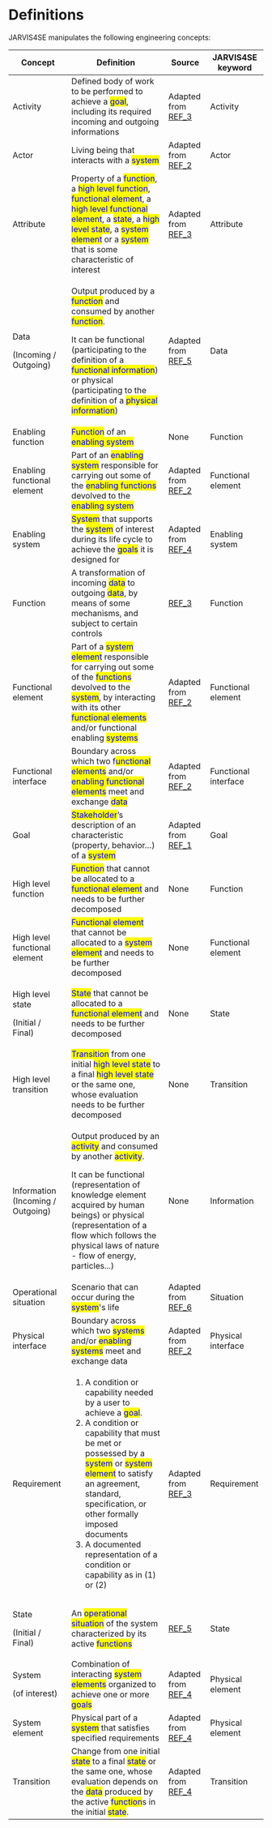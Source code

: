 # Definitions

JARVIS4SE manipulates the following engineering concepts:

| Concept                                         | Definition                                                                                                                                                                                                                                                                                                                                                                                                                                                                    | Source                               | JARVIS4SE keyword    |
| ----------------------------------------------- | ----------------------------------------------------------------------------------------------------------------------------------------------------------------------------------------------------------------------------------------------------------------------------------------------------------------------------------------------------------------------------------------------------------------------------------------------------------------------------- | ------------------------------------ | -------------------- |
| Activity                                        | Defined body of work to be performed to achieve a <mark style="color:blue;">goal</mark>, including its required incoming and outgoing informations                                                                                                                                                                                                                                                                                                                            | Adapted from [REF\_3](references.md) | Activity             |
| Actor                                           | Living being that interacts with a <mark style="color:blue;">system</mark>                                                                                                                                                                                                                                                                                                                                                                                                    | Adapted from [REF\_2](references.md) | Actor                |
| Attribute                                       | Property of a <mark style="color:blue;">function</mark>, a <mark style="color:blue;">high level function</mark>, <mark style="color:blue;">functional element</mark>, a <mark style="color:blue;">high level functional element</mark>, a <mark style="color:blue;">state</mark>, a <mark style="color:blue;">high level state</mark>, a <mark style="color:blue;">system element</mark> or a <mark style="color:blue;">system</mark> that is some characteristic of interest | Adapted from [REF\_3](references.md) | Attribute            |
| <p>Data</p><p>(Incoming / Outgoing)</p>         | <p>Output produced by a <mark style="color:blue;">function</mark> and consumed by another <mark style="color:blue;">function</mark>.</p><p>It can be functional (participating to the definition of a <mark style="color:blue;">functional information</mark>) or physical (participating to the definition of a <mark style="color:blue;">physical information</mark>)</p>                                                                                                   | Adapted from [REF\_5](references.md) | Data                 |
| Enabling function                               | <mark style="color:blue;">Function</mark> of an <mark style="color:blue;">enabling system</mark>                                                                                                                                                                                                                                                                                                                                                                              | None                                 | Function             |
| Enabling functional element                     | Part of an <mark style="color:blue;">enabling system</mark> responsible for carrying out some of the <mark style="color:blue;">enabling functions</mark> devolved to the <mark style="color:blue;">enabling system</mark>                                                                                                                                                                                                                                                     | Adapted from [REF\_2](references.md) | Functional element   |
| Enabling system                                 | <mark style="color:blue;">System</mark> that supports the <mark style="color:blue;">system</mark> of interest during its life cycle to achieve the <mark style="color:blue;">goals</mark> it is designed for                                                                                                                                                                                                                                                                  | Adapted from [REF\_4](references.md) | Enabling system      |
| Function                                        | A transformation of incoming <mark style="color:blue;">data</mark> to outgoing <mark style="color:blue;">data</mark>, by means of some mechanisms, and subject to certain controls                                                                                                                                                                                                                                                                                            | [REF\_3](references.md)              | Function             |
| Functional element                              | Part of a <mark style="color:blue;">system element</mark> responsible for carrying out some of the <mark style="color:blue;">functions</mark> devolved to the <mark style="color:blue;">system</mark>, by interacting with its other <mark style="color:blue;">functional elements</mark> and/or functional enabling <mark style="color:blue;">systems</mark>                                                                                                                 | Adapted from [REF\_2](references.md) | Functional element   |
| Functional interface                            | Boundary across which two f<mark style="color:blue;">unctional elements</mark> and/or <mark style="color:blue;">enabling functional elements</mark> meet and exchange <mark style="color:blue;">data</mark>                                                                                                                                                                                                                                                                   | Adapted from [REF\_2](references.md) | Functional interface |
| Goal                                            | <mark style="color:blue;">Stakeholder</mark>’s description of an characteristic (property, behavior…) of a <mark style="color:blue;">system</mark>                                                                                                                                                                                                                                                                                                                            | Adapted from [REF\_1](references.md) | Goal                 |
| High level function                             | <mark style="color:blue;">Function</mark> that cannot be allocated to a <mark style="color:blue;">functional element</mark> and needs to be further decomposed                                                                                                                                                                                                                                                                                                                | None                                 | Function             |
| High level functional element                   | <mark style="color:blue;">Functional element</mark> that cannot be allocated to a <mark style="color:blue;">system element</mark> and needs to be further decomposed                                                                                                                                                                                                                                                                                                          | None                                 | Functional element   |
| <p>High level state</p><p>(Initial / Final)</p> | <mark style="color:blue;">State</mark> that cannot be allocated to a <mark style="color:blue;">functional element</mark> and needs to be further decomposed                                                                                                                                                                                                                                                                                                                   | None                                 | State                |
| High level transition                           | <mark style="color:blue;">Transition</mark> from one initial <mark style="color:blue;">high level state</mark> to a final <mark style="color:blue;">high level state</mark> or the same one, whose evaluation needs to be further decomposed                                                                                                                                                                                                                                  | None                                 | Transition           |
| Information (Incoming / Outgoing)               | <p>Output produced by an <mark style="color:blue;">activity</mark> and consumed by another <mark style="color:blue;">activity</mark>. </p><p>It can be functional (representation of knowledge element acquired by human beings) or physical (representation of a flow which follows the physical laws of nature - flow of energy, particles...)</p>                                                                                                                          | None                                 | Information          |
| Operational situation                           | Scenario that can occur during the <mark style="color:blue;">system</mark>'s life                                                                                                                                                                                                                                                                                                                                                                                             | Adapted from [REF\_6](references.md) | Situation            |
| Physical interface                              | Boundary across which two <mark style="color:blue;">systems</mark> and/or <mark style="color:blue;">enabling systems</mark> meet and exchange data                                                                                                                                                                                                                                                                                                                            | Adapted from [REF\_2](references.md) | Physical interface   |
| Requirement                                     | <ol><li>A condition or capability needed by a user to achieve a <mark style="color:blue;">goal</mark>.</li><li>A condition or capability that must be met or possessed by a <mark style="color:blue;">system</mark> or <mark style="color:blue;">system element</mark> to satisfy an agreement, standard, specification, or other formally imposed documents</li><li>A documented representation of a condition or capability as in (1) or (2)</li></ol>                      | Adapted from [REF\_3](references.md) | Requirement          |
| <p>State</p><p>(Initial / Final)</p>            | An <mark style="color:blue;">operational situation</mark> of the system characterized by its active <mark style="color:blue;">functions</mark>                                                                                                                                                                                                                                                                                                                                | [REF\_5](references.md)              | State                |
| <p>System</p><p>(of interest)</p>               | Combination of interacting <mark style="color:blue;">system elements</mark> organized to achieve one or more <mark style="color:blue;">goals</mark>                                                                                                                                                                                                                                                                                                                           | Adapted from [REF\_4](references.md) | Physical element     |
| System element                                  | Physical part of a <mark style="color:blue;">system</mark> that satisfies specified requirements                                                                                                                                                                                                                                                                                                                                                                              | Adapted from [REF\_4](references.md) | Physical element     |
| Transition                                      | Change from one initial <mark style="color:blue;">state</mark> to a final <mark style="color:blue;">state</mark> or the same one, whose evaluation depends on the <mark style="color:blue;">data</mark> produced by the active <mark style="color:blue;">function</mark>s in the initial <mark style="color:blue;">state</mark>.                                                                                                                                              | Adapted from [REF\_4](references.md) | Transition           |
